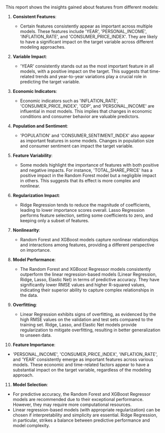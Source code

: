 This report shows the insights gained about features from different models:

1. **Consistent Features**:
   - Certain features consistently appear as important across multiple models. These features include 'YEAR', 'PERSONAL_INCOME', 'INFLATION_RATE', and 'CONSUMER_PRICE_INDEX'. They are likely to have a significant impact on the target variable across different modeling approaches.

2. **Variable Impact**:
   - 'YEAR' consistently stands out as the most important feature in all models, with a positive impact on the target. This suggests that time-related trends and year-to-year variations play a crucial role in predicting the target variable.

3. **Economic Indicators**:
   - Economic indicators such as 'INFLATION_RATE', 'CONSUMER_PRICE_INDEX', 'GDP', and 'PERSONAL_INCOME' are influential in most models. This implies that changes in economic conditions and consumer behavior are valuable predictors.

4. **Population and Sentiment**:
   - 'POPULATION' and 'CONSUMER_SENTIMENT_INDEX' also appear as important features in some models. Changes in population size and consumer sentiment can impact the target variable.

5. **Feature Variability**:
   - Some models highlight the importance of features with both positive and negative impacts. For instance, 'TOTAL_SHARE_PRICE' has a positive impact in the Random Forest model but a negligible impact in others. This suggests that its effect is more complex and nonlinear.

6. **Regularization Impact**:
   - Ridge Regression tends to reduce the magnitude of coefficients, leading to lower importance scores overall. Lasso Regression performs feature selection, setting some coefficients to zero, and keeping only a subset of features.

7. **Nonlinearity**:
   - Random Forest and XGBoost models capture nonlinear relationships and interactions among features, providing a different perspective on importance.

8. **Model Performance**:
   - The Random Forest and XGBoost Regressor models consistently outperform the linear regression-based models (Linear Regression, Ridge, Lasso, Elastic Net) in terms of predictive accuracy. They have significantly lower RMSE values and higher R-squared values, indicating their superior ability to capture complex relationships in the data.

9. **Overfitting**:
   - Linear Regression exhibits signs of overfitting, as evidenced by the high RMSE values on the validation and test sets compared to the training set. Ridge, Lasso, and Elastic Net models provide regularization to mitigate overfitting, resulting in better generalization to unseen data.

10. **Feature Importance**:
   - 'PERSONAL_INCOME', 'CONSUMER_PRICE_INDEX', 'INFLATION_RATE', and 'YEAR' consistently emerge as important features across various models. These economic and time-related factors appear to have a substantial impact on the target variable, regardless of the modeling approach.

11. **Model Selection**:
   - For predictive accuracy, the Random Forest and XGBoost Regressor models are recommended due to their exceptional performance. However, they may require more computational resources.
   - Linear regression-based models (with appropriate regularization) can be chosen if interpretability and simplicity are essential. Ridge Regression, in particular, strikes a balance between predictive performance and model complexity.

